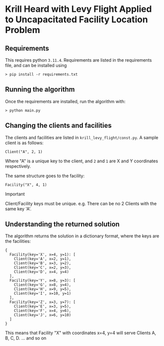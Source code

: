 # Krill Heard with Levy Flight Applied to Uncapacitated Facility Location Problem

## Requirements

This requires python `3.11.4`. Requirements are listed in the requirements file,
and can be installed using

```
> pip install -r requirements.txt
```

## Running the algorithm

Once the requirements are installed, run the algorithm with:

```
> python main.py
```

## Changing the clients and facilities

The clients and facilities are listed in `krill_levy_flight/const.py`. A sample client is as follows:

```
Client("A", 2, 1)
```

Where "A" is a unique key to the client, and `2` and `1` are X and Y coordinates respectively.

The same structure goes to the facility:

```
Facility("X", 4, 1)
```

> [!IMPORTANT]  
> Client/Facility keys must be unique.
> e.g. There can be no 2 Clients with the same key 'A'.

## Understanding the returned solution

The algorithm returns the solution in a dictionary format, where the keys are the facilities:

```
{
  Facility(key='X', x=4, y=1): [
    Client(key='A', x=2, y=1),
    Client(key='B', x=3, y=2),
    Client(key='C', x=2, y=3),
    Client(key='D', x=4, y=4)
  ],
  Facility(key='Y', x=8, y=3): [
    Client(key='G', x=8, y=4),
    Client(key='H', x=9, y=5),
    Client(key='I', x=10, y=1)
  ],
  Facility(key='Z', x=3, y=7): [
    Client(key='E', x=3, y=5),
    Client(key='F', x=4, y=6),
    Client(key='J', x=6, y=10)
  ]
}
```

This means that Facility "X" with coordinates x=4, y=4 will serve Clients A, B, C, D.
... and so on
